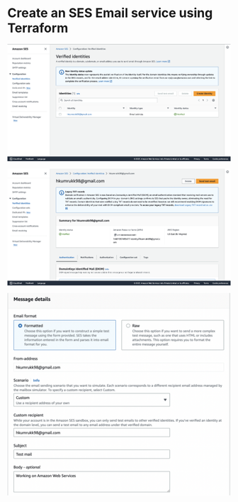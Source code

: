 # Create an SES Email service using Terraform

![SES2](Assets/SES_VI.png)

![SES](Assets/SES.png)

![TestMail](Assets/TestMail.png)
